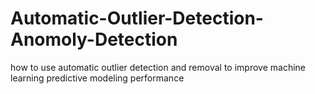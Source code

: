 # Automatic-Outlier-Detection-Anomoly-Detection
how to use automatic outlier detection and removal to improve machine learning predictive modeling performance

